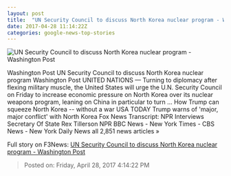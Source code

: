 ```yaml
---
layout: post
title:  "UN Security Council to discuss North Korea nuclear program - Washington Post"
date: 2017-04-28 11:14:22Z
categories: google-news-top-stories
---
```


![UN Security Council to discuss North Korea nuclear program - Washington Post](https://img.washingtonpost.com/rf/image_1484w/2010-2019/WashingtonPost/2017/04/28/National-Security/Images/2017-04-24T130643Z_1648007701_RC1E68D56100_RTRMADP_3_USA-TRUMP-HIGHLIGHTS.jpg)

Washington Post UN Security Council to discuss North Korea nuclear program Washington Post UNITED NATIONS — Turning to diplomacy after flexing military muscle, the United States will urge the U.N. Security Council on Friday to increase economic pressure on North Korea over its nuclear weapons program, leaning on China in particular to turn ... How Trump can squeeze North Korea -- without a war USA TODAY Trump warns of 'major, major conflict' with North Korea Fox News Transcript: NPR Interviews Secretary Of State Rex Tillerson NPR BBC News - New York Times - CBS News - New York Daily News all 2,851 news articles »


Full story on F3News: [UN Security Council to discuss North Korea nuclear program - Washington Post](http://www.f3nws.com/n/NEgDB)

> Posted on: Friday, April 28, 2017 4:14:22 PM
